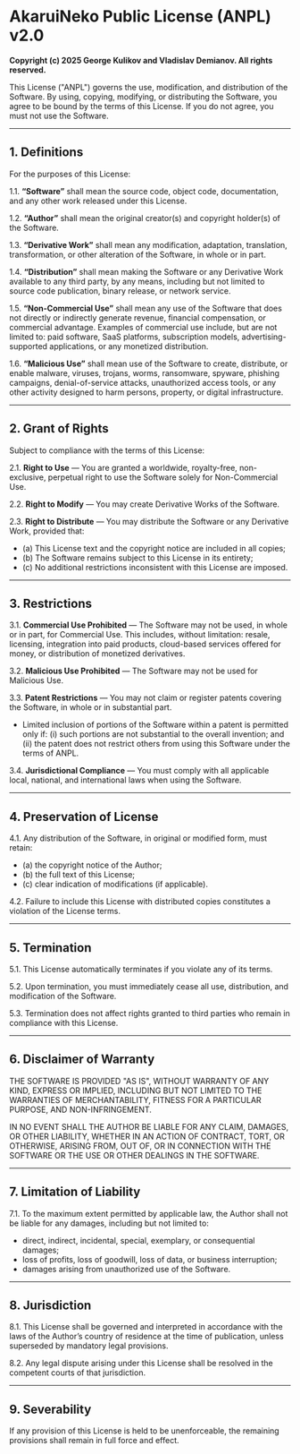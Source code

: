 # AkaruiNeko Public License (ANPL) v2.0

**Copyright (c) 2025 George Kulikov and Vladislav Demianov. All rights reserved.**

This License ("ANPL") governs the use, modification, and distribution of the Software.
By using, copying, modifying, or distributing the Software, you agree to be bound by the terms of this License.
If you do not agree, you must not use the Software.

---

## 1. Definitions

For the purposes of this License:

1.1. **“Software”** shall mean the source code, object code, documentation, and any other work released under this License.

1.2. **“Author”** shall mean the original creator(s) and copyright holder(s) of the Software.

1.3. **“Derivative Work”** shall mean any modification, adaptation, translation, transformation, or other alteration of the Software, in whole or in part.

1.4. **“Distribution”** shall mean making the Software or any Derivative Work available to any third party, by any means, including but not limited to source code publication, binary release, or network service.

1.5. **“Non-Commercial Use”** shall mean any use of the Software that does not directly or indirectly generate revenue, financial compensation, or commercial advantage. Examples of commercial use include, but are not limited to: paid software, SaaS platforms, subscription models, advertising-supported applications, or any monetized distribution.

1.6. **“Malicious Use”** shall mean use of the Software to create, distribute, or enable malware, viruses, trojans, worms, ransomware, spyware, phishing campaigns, denial-of-service attacks, unauthorized access tools, or any other activity designed to harm persons, property, or digital infrastructure.

---

## 2. Grant of Rights

Subject to compliance with the terms of this License:

2.1. **Right to Use** — You are granted a worldwide, royalty-free, non-exclusive, perpetual right to use the Software solely for Non-Commercial Use.

2.2. **Right to Modify** — You may create Derivative Works of the Software.

2.3. **Right to Distribute** — You may distribute the Software or any Derivative Work, provided that:

* (a) This License text and the copyright notice are included in all copies;
* (b) The Software remains subject to this License in its entirety;
* (c) No additional restrictions inconsistent with this License are imposed.

---

## 3. Restrictions

3.1. **Commercial Use Prohibited** — The Software may not be used, in whole or in part, for Commercial Use. This includes, without limitation: resale, licensing, integration into paid products, cloud-based services offered for money, or distribution of monetized derivatives.

3.2. **Malicious Use Prohibited** — The Software may not be used for Malicious Use.

3.3. **Patent Restrictions** — You may not claim or register patents covering the Software, in whole or in substantial part.

* Limited inclusion of portions of the Software within a patent is permitted only if:
  (i) such portions are not substantial to the overall invention; and
  (ii) the patent does not restrict others from using this Software under the terms of ANPL.

3.4. **Jurisdictional Compliance** — You must comply with all applicable local, national, and international laws when using the Software.

---

## 4. Preservation of License

4.1. Any distribution of the Software, in original or modified form, must retain:

* (a) the copyright notice of the Author;
* (b) the full text of this License;
* (c) clear indication of modifications (if applicable).

4.2. Failure to include this License with distributed copies constitutes a violation of the License terms.

---

## 5. Termination

5.1. This License automatically terminates if you violate any of its terms.

5.2. Upon termination, you must immediately cease all use, distribution, and modification of the Software.

5.3. Termination does not affect rights granted to third parties who remain in compliance with this License.

---

## 6. Disclaimer of Warranty

THE SOFTWARE IS PROVIDED "AS IS", WITHOUT WARRANTY OF ANY KIND, EXPRESS OR IMPLIED, INCLUDING BUT NOT LIMITED TO THE WARRANTIES OF MERCHANTABILITY, FITNESS FOR A PARTICULAR PURPOSE, AND NON-INFRINGEMENT.

IN NO EVENT SHALL THE AUTHOR BE LIABLE FOR ANY CLAIM, DAMAGES, OR OTHER LIABILITY, WHETHER IN AN ACTION OF CONTRACT, TORT, OR OTHERWISE, ARISING FROM, OUT OF, OR IN CONNECTION WITH THE SOFTWARE OR THE USE OR OTHER DEALINGS IN THE SOFTWARE.

---

## 7. Limitation of Liability

7.1. To the maximum extent permitted by applicable law, the Author shall not be liable for any damages, including but not limited to:

* direct, indirect, incidental, special, exemplary, or consequential damages;
* loss of profits, loss of goodwill, loss of data, or business interruption;
* damages arising from unauthorized use of the Software.

---

## 8. Jurisdiction

8.1. This License shall be governed and interpreted in accordance with the laws of the Author’s country of residence at the time of publication, unless superseded by mandatory legal provisions.

8.2. Any legal dispute arising under this License shall be resolved in the competent courts of that jurisdiction.

---

## 9. Severability

If any provision of this License is held to be unenforceable, the remaining provisions shall remain in full force and effect.
